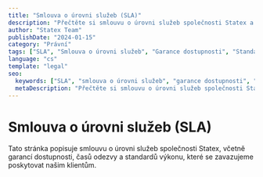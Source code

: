```yaml
---
title: "Smlouva o úrovni služeb (SLA)"
description: "Přečtěte si smlouvu o úrovni služeb společnosti Statex a zjistěte náš závazek k kvalitě služeb, garancím dostupnosti a standardům výkonu."
author: "Statex Team"
publishDate: "2024-01-15"
category: "Právní"
tags: ["SLA", "Smlouva o úrovni služeb", "Garance dostupnosti", "Standardy výkonu", "Kvalita služeb"]
language: "cs"
template: "legal"
seo:
  keywords: ["SLA", "smlouva o úrovni služeb", "garance dostupnosti", "standardy výkonu", "kvalita služeb", "statex SLA"]
  metaDescription: "Přečtěte si smlouvu o úrovni služeb společnosti Statex a zjistěte náš závazek k kvalitě služeb, garancím dostupnosti a standardům výkonu."
---
```


# Smlouva o úrovni služeb (SLA)

Tato stránka popisuje smlouvu o úrovni služeb společnosti Statex, včetně garancí dostupnosti, časů odezvy a standardů výkonu, které se zavazujeme poskytovat našim klientům. 